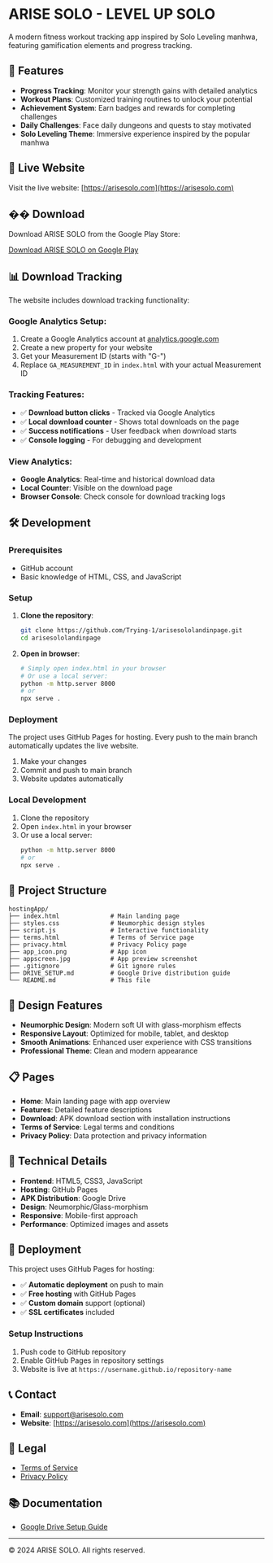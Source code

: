 # ARISE SOLO - LEVEL UP SOLO

A modern fitness workout tracking app inspired by Solo Leveling manhwa, featuring gamification elements and progress tracking.

## 🌟 Features

- **Progress Tracking**: Monitor your strength gains with detailed analytics
- **Workout Plans**: Customized training routines to unlock your potential
- **Achievement System**: Earn badges and rewards for completing challenges
- **Daily Challenges**: Face daily dungeons and quests to stay motivated
- **Solo Leveling Theme**: Immersive experience inspired by the popular manhwa

## 🚀 Live Website

Visit the live website: [https://arisesolo.com](https://arisesolo.com)

## �� Download

Download ARISE SOLO from the Google Play Store:

[Download ARISE SOLO on Google Play](https://play.google.com/store/apps/details?id=arisesolo.com&pli=1)

## 📊 Download Tracking

The website includes download tracking functionality:

### **Google Analytics Setup:**
1. Create a Google Analytics account at [analytics.google.com](https://analytics.google.com)
2. Create a new property for your website
3. Get your Measurement ID (starts with "G-")
4. Replace `GA_MEASUREMENT_ID` in `index.html` with your actual Measurement ID

### **Tracking Features:**
- ✅ **Download button clicks** - Tracked via Google Analytics
- ✅ **Local download counter** - Shows total downloads on the page
- ✅ **Success notifications** - User feedback when download starts
- ✅ **Console logging** - For debugging and development

### **View Analytics:**
- **Google Analytics**: Real-time and historical download data
- **Local Counter**: Visible on the download page
- **Browser Console**: Check console for download tracking logs

## 🛠️ Development

### Prerequisites

- GitHub account
- Basic knowledge of HTML, CSS, and JavaScript

### Setup

1. **Clone the repository**:
   ```bash
   git clone https://github.com/Trying-1/arisesololandinpage.git
   cd arisesololandinpage
   ```

2. **Open in browser**:
   ```bash
   # Simply open index.html in your browser
   # Or use a local server:
   python -m http.server 8000
   # or
   npx serve .
   ```

### Deployment

The project uses GitHub Pages for hosting. Every push to the main branch automatically updates the live website.

1. Make your changes
2. Commit and push to main branch
3. Website updates automatically

### Local Development

1. Clone the repository
2. Open `index.html` in your browser
3. Or use a local server:
   ```bash
   python -m http.server 8000
   # or
   npx serve .
   ```

## 📁 Project Structure

```
hostingApp/
├── index.html              # Main landing page
├── styles.css              # Neumorphic design styles
├── script.js               # Interactive functionality
├── terms.html              # Terms of Service page
├── privacy.html            # Privacy Policy page
├── app_icon.png            # App icon
├── appscreen.jpg           # App preview screenshot
├── .gitignore              # Git ignore rules
├── DRIVE_SETUP.md          # Google Drive distribution guide
└── README.md               # This file
```

## 🎨 Design Features

- **Neumorphic Design**: Modern soft UI with glass-morphism effects
- **Responsive Layout**: Optimized for mobile, tablet, and desktop
- **Smooth Animations**: Enhanced user experience with CSS transitions
- **Professional Theme**: Clean and modern appearance

## 📋 Pages

- **Home**: Main landing page with app overview
- **Features**: Detailed feature descriptions
- **Download**: APK download section with installation instructions
- **Terms of Service**: Legal terms and conditions
- **Privacy Policy**: Data protection and privacy information

## 🔧 Technical Details

- **Frontend**: HTML5, CSS3, JavaScript
- **Hosting**: GitHub Pages
- **APK Distribution**: Google Drive
- **Design**: Neumorphic/Glass-morphism
- **Responsive**: Mobile-first approach
- **Performance**: Optimized images and assets

## 🚀 Deployment

This project uses GitHub Pages for hosting:

- ✅ **Automatic deployment** on push to main
- ✅ **Free hosting** with GitHub Pages
- ✅ **Custom domain** support (optional)
- ✅ **SSL certificates** included

### Setup Instructions
1. Push code to GitHub repository
2. Enable GitHub Pages in repository settings
3. Website is live at `https://username.github.io/repository-name`

## 📞 Contact

- **Email**: support@arisesolo.com
- **Website**: [https://arisesolo.com](https://arisesolo.com)

## 📄 Legal

- [Terms of Service](https://arisesolo.com/terms.html)
- [Privacy Policy](https://arisesolo.com/privacy.html)

## 📚 Documentation

- [Google Drive Setup Guide](DRIVE_SETUP.md)

---

© 2024 ARISE SOLO. All rights reserved. 